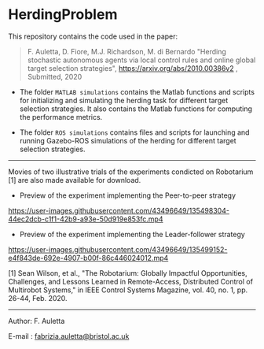 # HerdingProblem

This repository contains the code used in the paper: 

> F. Auletta, D. Fiore, M.J. Richardson, M. di Bernardo "Herding stochastic autonomous agents via local control rules and online global target selection strategies",  https://arxiv.org/abs/2010.00386v2 , Submitted, 2020

* The folder `MATLAB simulations` contains the Matlab functions and scripts for initializing and simulating the herding task for different target selection strategies. It also contains the Matlab functions for computing the performance metrics. 

* The folder `ROS simulations` contains files and scripts for launching and running Gazebo-ROS simulations of the herding for different target selection strategies. 


----- 



Movies of two illustrative trials of the experiments condicted on Robotarium [1] are also made available for download. 


* Preview of the experiment implementing the Peer-to-peer strategy

https://user-images.githubusercontent.com/43496649/135498304-44ec2dcb-c1f1-42b9-a93e-50d919e853fc.mp4


* Preview of the experiment implementing the Leader-follower strategy

https://user-images.githubusercontent.com/43496649/135499152-e4f843de-692e-4907-b00f-86c446024012.mp4






[1] Sean Wilson, et al., "The Robotarium: Globally Impactful Opportunities, Challenges, and Lessons Learned in Remote-Access, Distributed Control of Multirobot Systems," in IEEE Control Systems Magazine, vol. 40, no. 1, pp. 26-44, Feb. 2020.



------------------------------------------------------------------------------------------
Author: F. Auletta

E-mail : fabrizia.auletta@bristol.ac.uk
